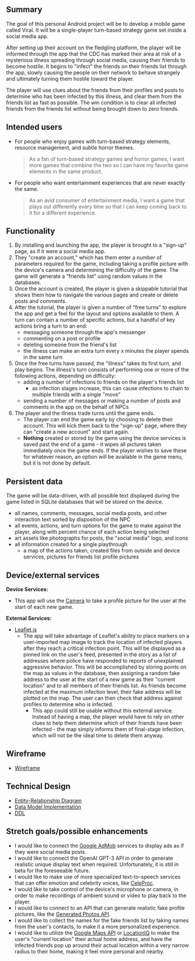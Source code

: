 ## Summary

The goal of this personal Android project will be to develop a mobile game called Viral. It will be a single-player turn-based strategy game set inside a social media app. 

After setting up their account on the fledgling platform, the player will be informed through the app that the CDC has marked their area at risk of a mysterious illness spreading through social media, causing their friends to become hostile. It begins to "infect" the friends on their friends list through the app, slowly causing the people on their network to behave strangely and ultimately turning them hostile toward the player.

The player will use clues about the friends from their profiles and posts to determine who has been infected by this illness, and clear them from the friends list as fast as possible. The win condition is to clear all infected friends from the friends list without being brought down to zero friends.

## Intended users

* For people who enjoy games with turn-based strategy elements, resource management, and subtle horror themes.

    > As a fan of turn-based strategy games and horror games, I want more games that combine the two so I can have my favorite game elements in the same product.

* For people who want entertainment experiences that are never exactly the same.

    > As an avid consumer of entertainment media, I want a game that plays out differently every time so that I can keep coming back to it for a different experience.

## Functionality

1. By installing and launching the app, the player is brought to a "sign-up" page, as if it were a social media app.
2. They "create an account," which has them enter a number of parameters required for the game, including taking a profile picture with the device's camera and determining the difficulty of the game. The game will generate a "friends list" using random values in the databases.
3. Once the account is created, the player is given a skippable tutorial that shows them how to navigate the various pages and create or delete posts and comments.
4. After the tutorial, the player is given a number of "free turns" to explore the app and get a feel for the layout and options available to them. A turn can contain a number of specific actions, but a handful of key actions bring a turn to an end:
    * messaging someone through the app's messenger
    * commenting on a post or profile
    * deleting someone from the friend's list
    * the illness can make an extra turn every x minutes the player spends in the same turn
5. Once the free turns have passed, the "illness" takes its first turn, and play begins. The illness's turn consists of performing one or more of the following actions, depending on difficulty:
    * adding a number of infections to friends on the player's friends list
        * as infection stages increase, this can cause infections to chain to multiple friends with a single "move"
    * sending a number of messages or making a number of posts and comments in the app on the behalf of NPCs
6. The player and the illness trade turns until the game ends.
    * The player can end the game early by choosing to delete their account. This will kick them back to the "sign-up" page, where they can "create a new account" and start again.
    * **Nothing** created or stored by the game using the device services is saved past the end of a game - it wipes all pictures taken immediately once the game ends. If the player wishes to save these for whatever reason, an option will be available in the game menu, but it is not done by default.

## Persistent data

The game will be data-driven, with all possible text displayed during the game listed in SQLite databases that will be stored on the device.

* all names, comments, messages, social media posts, and other interaction text sorted by disposition of the NPC
* all events, actions, and turn options for the game to make against the player, along with percent chance of each action being selected
* art assets like photographs for posts, the "social media" logo, and icons
* all information created for a single playthrough
    * a map of the actions taken, created files from outside and device services, pictures for friends list profile pictures

## Device/external services

**Device Services:**
* This app will use the [Camera](https://developer.android.com/guide/topics/media/camera#:~:text=%20Camera%20API%20%201%20Saving%20media%20files.,fields%20that%20require%20permission.%20LENS_POSE_REFERENCE%20LENS_INFO_HYPERFOCAL_DISTANCE...%20More%20) to take a profile picture for the user at the start of each new game.

**External Services:**
* [Leaflet.js](https://leafletjs.com/reference-1.7.1.html)
    * The app will take advantage of Leaflet's ability to place markers on a user-imported map image to track the location of infected players after they reach a critical infection point. This will be displayed as a pinned link on the user's feed, presented in the story as a list of addresses where police have responded to reports of unexplained aggressive behavior. This will be accomplished by storing points on the map as values in the database, then assigning a random fake address to the user at the start of a new game as their "current location" and to all members of their friends list. As friends become infected at the maximum infection level, their fake address will be plotted on the map. The user can then check that address against profiles to determine who is infected.
        * This app could still be usable without this external service. Instead of having a map, the player would have to rely on other clues to help them determine which of their friends have been infected - the map simply informs them of final-stage infection, which will not be the ideal time to delete them anyway.

## Wireframe

* [Wireframe](wireframe.md)

## Technical Design

* [Entity-Relationship Diagram](entity-relationship.md)
* [Data Model Implementation](data-model-implementation.md)
* [DDL](ddl.md)

## Stretch goals/possible enhancements 

* I would like to connect the [Google AdMob](https://developers.google.com/admob) services to display ads as if they were social media posts.
* I would like to connect the OpenAI GPT-3 API in order to generate realistic unique display text when required. Unfortunately, it is still in beta for the foreseeable future.
* I would like to make use of more specialized text-to-speech services that can offer emotion and celebrity voices, like [CeleProc](https://www.cereproc.com/en/products/voices).
* I would like to take control of the device's microphone or camera, in order to make recordings of ambient sound or video to play back to the player.
* I would like to connect to an API that can generate realistic fake profile pictures, like the [Generated Photos API](https://generated.photos/api).
* I would like to collect the names for the fake friends list by taking names from the user's contacts, to make it a more personalized experience.
* I would like to utilize the [Google Maps API](https://developers.google.com/maps/documentation/android-sdk/overview) or [LocationIQ](https://locationiq.com/geocoding) to make the user's "current location" their actual home address, and have the infected friends pop up around their actual location within a very narrow radius to their home, making it feel more personal and nearby.
